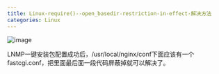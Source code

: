```yaml
---
title: Linux-require()--open_basedir-restriction-in-effect-解决方法
categories: Linux
---
```

![image](https://upload-images.jianshu.io/upload_images/15325592-7961c622fdc5fcfe?imageMogr2/auto-orient/strip%7CimageView2/2/w/1240)
<!-- more -->
 
 LNMP一键安装包配置成功后，/usr/local/nginx/conf下面应该有一个fastcgi.conf，把里面最后面一段代码屏蔽掉就可以解决了。
